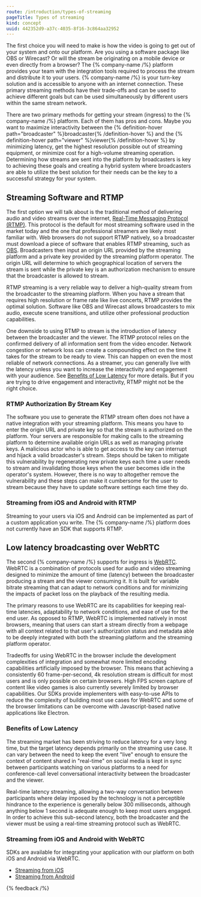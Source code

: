 ```yaml
---
route: /introduction/types-of-streaming
pageTitle: Types of streaming
kind: concept
uuid: 442352d9-a37c-4035-8f16-3c864aa32952
---
```


The first choice you will need to make is how the video is going to get out of your system and onto our platform. Are you using a software package like OBS or Wirecast? Or will the stream be originating on a mobile device or even directly from a browser? The {% company-name /%} platform provides your team with the integration tools required to process the stream and distribute it to your users. {% company-name /%} is your turn-key solution and is accessible to anyone with an internet connection. These primary streaming methods have their trade-offs and can be used to achieve different goals but can be used simultaneously by different users within the same stream network.

There are two primary methods for getting your stream (ingress) to the {% company-name /%} platform. Each of them has pros and cons. Maybe you want to maximize interactivity between the {% definition-hover path="broadcaster" %}broadcaster{% /definition-hover %} and the {% definition-hover path="viewer" %}viewer{% /definition-hover %} by minimizing latency, get the highest resolution possible out of streaming equipment, or minimize cost for a high-volume streaming operation. Determining how streams are sent into the platform by broadcasters is key to achieving these goals and creating a hybrid system where broadcasters are able to utilize the best solution for their needs can be the key to a successful strategy for your system.

## Streaming Software and RTMP

The first option we will talk about is the traditional method of delivering audio and video streams over the internet, [Real-Time Messaging Protocol (RTMP)](https://en.wikipedia.org/wiki/Real-Time_Messaging_Protocol). This protocol is the default for most streaming software used in the market today and the one that professional streamers are likely most familiar with. Web browsers do not support RTMP natively, so a broadcaster must download a piece of software that enables RTMP streaming, such as [OBS](https://obsproject.com/). Broadcasters then input an origin URL provided by the streaming platform and a private key provided by the streaming platform operator. The origin URL will determine to which geographical location of servers the stream is sent while the private key is an authorization mechanism to ensure that the broadcaster is allowed to stream.

RTMP streaming is a very reliable way to deliver a high-quality stream from the broadcaster to the streaming platform. When you have a stream that requires high resolution or frame rate like live concerts, RTMP provides the optimal solution. Software like OBS and Wirecast allows broadcasters to mix audio, execute scene transitions, and utilize other professional production capabilities.

One downside to using RTMP to stream is the introduction of latency between the broadcaster and the viewer. The RTMP protocol relies on the confirmed delivery of all information sent from the video encoder. Network congestion or network loss can create a compounding effect on the time it takes for the stream to be ready to view. This can happen on even the most reliable of network connections. As a streamer, you can generally live with the latency unless you want to increase the interactivity and engagement with your audience. See [Benefits of Low Latency](#benefits-of-low-latency-1) for more details. But if you are trying to drive engagement and interactivity, RTMP might not be the right choice.

### RTMP Authorization By Stream Key

The software you use to generate the RTMP stream often does not have a native integration with your streaming platform. This means you have to enter the origin URL and private key so that the stream is authorized on the platform. Your servers are responsible for making calls to the streaming platform to determine available origin URLs as well as managing private keys. A malicious actor who is able to get access to the key can interrupt and hijack a valid broadcaster's stream. Steps should be taken to mitigate this vulnerability by regenerating new private keys each time a user needs to stream and invalidating those keys when the user becomes idle in the operator's system. However, there is no way to altogether remove the vulnerability and these steps can make it cumbersome for the user to stream because they have to update software settings each time they do.

### Streaming from iOS and Android with RTMP

Streaming to your users via iOS and Android can be implemented as part of a custom application you write. The {% company-name /%} platform does not currently have an SDK that supports RTMP.

## Low latency broadcasting over WebRTC

The second {% company-name /%} supports for ingress is [WebRTC](https://en.wikipedia.org/wiki/WebRTC). WebRTC is a combination of protocols used for audio and video streaming designed to minimize the amount of time (latency) between the broadcaster producing a stream and the viewer consuming it. It is built for variable bitrate streaming that can adapt to network conditions and for minimizing the impacts of packet loss on the playback of the resulting media.

The primary reasons to use WebRTC are its capabilities for keeping real-time latencies, adaptability to network conditions, and ease of use for the end user. As opposed to RTMP, WebRTC is implemented natively in most browsers, meaning that users can start a stream directly from a webpage with all context related to that user's authorization status and metadata able to be deeply integrated with both the streaming platform and the streaming platform operator.

Tradeoffs for using WebRTC in the browser include the development complexities of integration and somewhat more limited encoding capabilities artificially imposed by the browser. This means that achieving a consistently 60 frame-per-second, 4k resolution stream is difficult for most users and is only possible on certain browsers. High FPS screen capture of content like video games is also currently severely limited by browser capabilities. Our SDKs provide implementers with easy-to-use APIs to reduce the complexity of building most use cases for WebRTC and some of the browser limitations can be overcome with Javascript-based native applications like Electron.

### Benefits of Low Latency

The streaming market has been striving to reduce latency for a very long time, but the target latency depends primarily on the streaming use case. It can vary between the need to keep the event "live" enough to ensure the context of content shared in "real-time" on social media is kept in sync between participants watching on various platforms to a need for conference-call level conversational interactivity between the broadcaster and the viewer.

Real-time latency streaming, allowing a two-way conversation between participants where delay imposed by the technology is not a perceptible hindrance to the experience is generally below 300 milliseconds, although anything below 1 second is adequate enough to keep most users engaged. In order to achieve this sub-second latency, both the broadcaster and the viewer must be using a real-time streaming protocol such as WebRTC.

### Streaming from iOS and Android with WebRTC

SDKs are available for integrating your application with our platform on both iOS and Android via WebRTC.

- [Streaming from iOS](/docs/basic-operator-integration/native-mobile-applications/livestream-from-an-ios-application)
- [Streaming from Android](/docs/basic-operator-integration/native-mobile-applications/livestream-from-an-android-application)

{% feedback /%}

